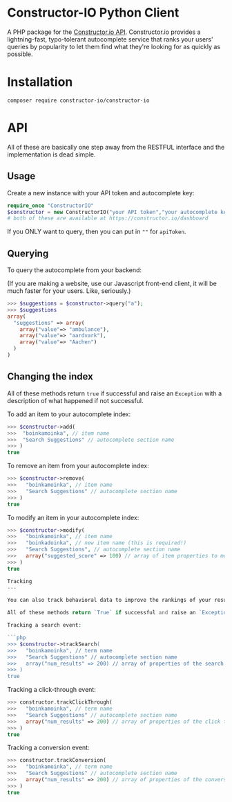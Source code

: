 Constructor-IO Python Client
=====

A PHP package for the [Constructor.io API](http://constructor.io/docs).  Constructor.io provides a lightning-fast, typo-tolerant autocomplete service that ranks your users' queries by popularity to let them find what they're looking for as quickly as possible.

Installation
===

    composer require constructor-io/constructor-io

API
===

All of these are basically one step away from the RESTFUL interface and the implementation is dead simple.

Usage
---

Create a new instance with your API token and autocomplete key:

```php
require_once "ConstructorIO"
$constructor = new ConstructorIO("your API token","your autocomplete key")
# both of these are available at https://constructor.io/dashboard
```

If you ONLY want to query, then you can put in `""` for `apiToken`.

Querying
---

To query the autocomplete from your backend:

(If you are making a website, use our Javascript front-end client, it will be much faster for your users. Like, seriously.)

```php
>>> $suggestions = $constructor->query("a");
>>> $suggestions
array(
  "suggestions" => array(
    array("value"=> "ambulance"),
    array("value"=> "aardvark"),
    array("value"=> "Aachen")
  )
)
```

Changing the index
---

All of these methods return `true` if successful and raise an `Exception` with a description of what happened if not successful.

To add an item to your autocomplete index:

```php
>>> $constructor->add(
>>>  "boinkamoinka", // item name
>>>  "Search Suggestions" // autocomplete section name
>>> )
true
```

To remove an item from your autocomplete index:

```php
>>> $constructor->remove(
>>>   "boinkamoinka", // item name
>>>   "Search Suggestions" // autocomplete section name
>>> )
true
```

To modify an item in your autocomplete index:

```php
>>> $constructor->modify(
>>>   "boinkamoinka", // item name
>>>   "boinkadoinka", // new item name (this is required!)
>>>   "Search Suggestions", // autocomplete section name
>>>   array("suggested_score" => 100) // array of item properties to modify
>>> )
true

Tracking
---

You can also track behavioral data to improve the rankings of your results.  There are three tracking methods for search, click_through, and conversion:

All of these methods return `True` if successful and raise an `Exception` with a description of what happened if not successful.

Tracking a search event:

```php
>>> $constructor->trackSearch(
>>>   "boinkamoinka", // term name
>>>   "Search Suggestions" // autocomplete section name
>>>   array("num_results" => 200) // array of properties of the search
>>> )
true
```

Tracking a click-through event:

```php
>>> constructor.trackClickThrough(
>>>   "boinkamoinka", // term name
>>>   "Search Suggestions" // autocomplete section name
>>>   array("num_results" => 200) // array of properties of the click through
>>> )
true
```

Tracking a conversion event:

```php
>>> constructor.trackConversion(
>>>   "boinkamoinka", // term name
>>>   "Search Suggestions" // autocomplete section name
>>>   array("num_results" => 200) // array of properties of the conversion
>>> )
true
```

